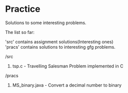 # Practice

Solutions to some interesting problems.

The list so far:

'src' contains assignment solutions(Interesting ones)  
'pracs' contains solutions to interesting gfg problems.

/src
1. tsp.c - Travelling Salesman Problem implemented in C

/pracs  
1. MS_binary.java - Convert a decimal number to binary
